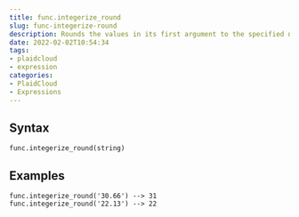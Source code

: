 ```yaml
---
title: func.integerize_round
slug: func-integerize-round
description: Rounds the values in its first argument to the specified number of decimal places
date: 2022-02-02T10:54:34
tags:
- plaidcloud
- expression
categories:
- PlaidCloud
- Expressions
---
```



## Syntax



```
func.integerize_round(string)
```


## Examples



```
func.integerize_round('30.66') --> 31  
func.integerize_round('22.13') --> 22
```
